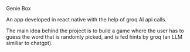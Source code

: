 Genie Box

An app developed in react native with the help of groq AI api calls.

The main idea behind the project is to build a game where the user has to guess the word that is randomly picked, and is fed hints by 
groq (an LLM similiar to chatgpt).


